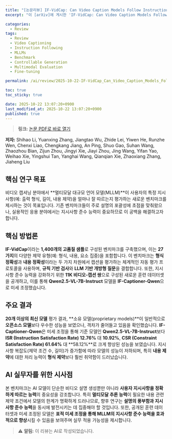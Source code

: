 ```yaml
---
title: "[논문리뷰] IF-VidCap: Can Video Caption Models Follow Instructions?"
excerpt: "이 [arXiv]에 게시한 'IF-VidCap: Can Video Caption Models Follow Instructions?' 논문에 대한 자세한 리뷰입니다."

categories:
  - Review
tags:
  - Review
  - Video Captioning
  - Instruction Following
  - MLLMs
  - Benchmark
  - Controllable Generation
  - Multimodal Evaluation
  - Fine-tuning

permalink: /ai/review/2025-10-22-IF-VidCap_Can_Video_Caption_Models_Follow_Instructions/

toc: true
toc_sticky: true

date: 2025-10-22 13:07:20+0900
last_modified_at: 2025-10-22 13:07:20+0900
published: true
---
```

> **링크:** [논문 PDF로 바로 열기](https://arxiv.org/abs/2510.18726)

**저자:** Shihao Li, Yuanxing Zhang, Jiangtao Wu, Zhide Lei, Yiwen He, Runzhe Wen, Chenxi Liao, Chengkang Jiang, An Ping, Shuo Gao, Suhan Wang, Zhaozhou Bian, Zijun Zhou, Jingyi Xie, Jiayi Zhou, Jing Wang, Yifan Yao, Weihao Xie, Yingshui Tan, Yanghai Wang, Qianqian Xie, Zhaoxiang Zhang, Jiaheng Liu



## 핵심 연구 목표
비디오 캡셔닝 분야에서 **멀티모달 대규모 언어 모델(MLLM)**이 사용자의 특정 지시사항(예: 출력 형식, 길이, 내용 제약)을 얼마나 잘 따르는지 평가하는 새로운 벤치마크를 제시하는 것이 목표입니다. 기존 벤치마크들이 주로 설명의 포괄성에 초점을 맞춰왔으나, 실용적인 응용 분야에서는 지시사항 준수 능력이 중요하므로 이 공백을 해결하고자 합니다.

## 핵심 방법론
**IF-VidCap**이라는 **1,400개의 고품질 샘플**로 구성된 벤치마크를 구축했으며, 이는 **27가지**의 다양한 제약 유형(예: 형식, 내용, 요소 집중)을 포함합니다. 이 벤치마크는 **형식 정확성**과 **내용 정확성**이라는 두 가지 차원에서 캡션을 평가하는 체계적인 자동 평가 프로토콜을 사용하며, **규칙 기반 검사**와 **LLM 기반 개방형 질문**을 결합합니다. 또한, 지시사항 준수 능력을 강화하기 위한 **11K 비디오-캡션 쌍**으로 구성된 새로운 훈련 데이터셋을 공개하고, 이를 통해 **Qwen2.5-VL-7B-Instruct** 모델을 **IF-Captioner-Qwen**으로 미세 조정했습니다.

## 주요 결과
**20개 이상의 최신 모델** 평가 결과, **소유 모델(proprietary models)**이 일반적으로 **오픈소스 모델**보다 우수한 성능을 보였으나, 격차가 줄어들고 있음을 확인했습니다. **IF-Captioner-Qwen**은 미세 조정을 통해 기준 모델인 **Qwen2.5-VL-7B-Instruct**보다 **ISR (Instruction Satisfaction Rate) 12.76%** 대 **10.92%**, **CSR (Constraint Satisfaction Rate) 61.64%** 대 **58.12%**로 크게 향상된 성능을 보였습니다. 지시사항 복잡도(제약 조건 수, 길이)가 증가함에 따라 모델의 성능이 저하되며, 특히 **내용 제약**에 대한 처리 능력이 **형식 제약**보다 훨씬 취약함이 드러났습니다.

## AI 실무자를 위한 시사점
본 벤치마크는 AI 모델이 단순한 비디오 설명 생성뿐만 아니라 **사용자 지시사항을 정확하게 따르는 능력**의 중요성을 강조합니다. 특히 **멀티모달 추론 능력**이 필요한 내용 관련 제약 조건에서 모델의 한계가 명확하게 드러나므로, 향후 연구는 **설명의 풍부함과 지시사항 준수 능력**을 동시에 발전시키는 데 집중해야 할 것입니다. 또한, 공개된 훈련 데이터셋과 미세 조정된 모델은 **표적 미세 조정을 통해 MLLM의 지시사항 준수 능력을 효과적으로 향상**시킬 수 있음을 보여주며 실무 적용 가능성을 제시합니다.

> ⚠️ **알림:** 이 리뷰는 AI로 작성되었습니다.